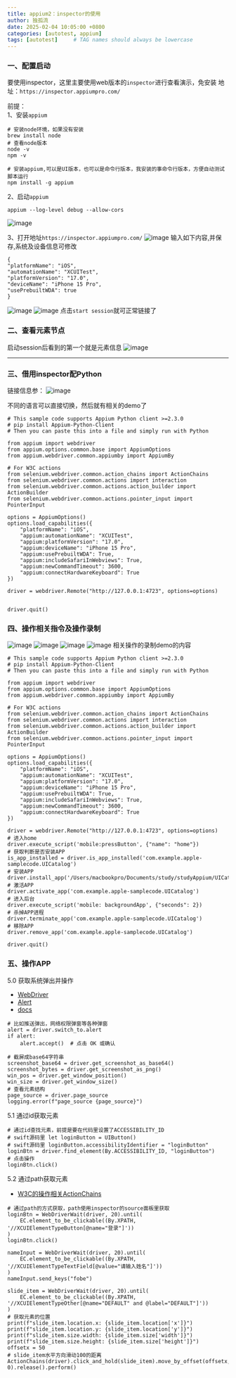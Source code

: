 ```yaml
---
title: appium2：inspector的使用
author: 独孤流
date: 2025-02-04 10:05:00 +0800
categories: [autotest, appium]
tags: [autotest]     # TAG names should always be lowercase
---
```


### 一、配置启动
要使用inspector，这里主要使用web版本的`inspector`进行查看演示，免安装
地址：`https://inspector.appiumpro.com/`

前提：\
1、安装`appium`
```
# 安装node环境，如果没有安装
brew install node
# 查看node版本
node -v
npm -v

# 安装appium,可以是UI版本，也可以是命令行版本，我安装的事命令行版本，方便自动测试脚本运行
npm install -g appium
```

2、启动`appium`
```
appium --log-level debug --allow-cors
```
![image](/assets/img/test/appium/appium_start.png)

3、打开地址`https://inspector.appiumpro.com/`
![image](/assets/img/test/appium/inspector1.png)
输入如下内容,并保存,系统及设备信息可修改
```
{
"platformName": "iOS",
"automationName": "XCUITest",
"platformVersion": "17.0",
"deviceName": "iPhone 15 Pro",
"usePrebuiltWDA": true
}
```
![image](/assets/img/test/appium/inspector2x.png)
![image](/assets/img/test/appium/inspector3.png)
点击`start session`就可正常链接了

### 二、查看元素节点
启动session后看到的第一个就是元素信息
![image](/assets/img/test/appium/inspector_4_1_source.png)

----
### 三、借用inspector配Python
链接信息参：
![image](/assets/img/test/appium/inspector_4_5_session.png)

不同的语言可以直接切换，然后就有相关的demo了
```
# This sample code supports Appium Python client >=2.3.0
# pip install Appium-Python-Client
# Then you can paste this into a file and simply run with Python

from appium import webdriver
from appium.options.common.base import AppiumOptions
from appium.webdriver.common.appiumby import AppiumBy

# For W3C actions
from selenium.webdriver.common.action_chains import ActionChains
from selenium.webdriver.common.actions import interaction
from selenium.webdriver.common.actions.action_builder import ActionBuilder
from selenium.webdriver.common.actions.pointer_input import PointerInput

options = AppiumOptions()
options.load_capabilities({
	"platformName": "iOS",
	"appium:automationName": "XCUITest",
	"appium:platformVersion": "17.0",
	"appium:deviceName": "iPhone 15 Pro",
	"appium:usePrebuiltWDA": True,
	"appium:includeSafariInWebviews": True,
	"appium:newCommandTimeout": 3600,
	"appium:connectHardwareKeyboard": True
})

driver = webdriver.Remote("http://127.0.0.1:4723", options=options)


driver.quit()
```

### 四、操作相关指令及操作录制
![image](/assets/img/test/appium/inspector_4_3_recoard1.png)
![image](/assets/img/test/appium/inspector_4_0_home.png)
![image](/assets/img/test/appium/inspector_4_2_command.png)
![image](/assets/img/test/appium/inspector_4_3_recoard2.png)
相关操作的录制demo的内容
```
# This sample code supports Appium Python client >=2.3.0
# pip install Appium-Python-Client
# Then you can paste this into a file and simply run with Python

from appium import webdriver
from appium.options.common.base import AppiumOptions
from appium.webdriver.common.appiumby import AppiumBy

# For W3C actions
from selenium.webdriver.common.action_chains import ActionChains
from selenium.webdriver.common.actions import interaction
from selenium.webdriver.common.actions.action_builder import ActionBuilder
from selenium.webdriver.common.actions.pointer_input import PointerInput

options = AppiumOptions()
options.load_capabilities({
	"platformName": "iOS",
	"appium:automationName": "XCUITest",
	"appium:platformVersion": "17.0",
	"appium:deviceName": "iPhone 15 Pro",
	"appium:usePrebuiltWDA": True,
	"appium:includeSafariInWebviews": True,
	"appium:newCommandTimeout": 3600,
	"appium:connectHardwareKeyboard": True
})

driver = webdriver.Remote("http://127.0.0.1:4723", options=options)
# 进入home
driver.execute_script('mobile:pressButton', {"name": "home"})
# 获取判断是否安装APP
is_app_installed = driver.is_app_installed('com.example.apple-samplecode.UICatalog')
# 安装APP
driver.install_app('/Users/macbookpro/Documents/study/studyAppium/UICatalog.app')
# 激活APP
driver.activate_app('com.example.apple-samplecode.UICatalog')
# 进入后台
driver.execute_script('mobile: backgroundApp', {"seconds": 2})
# 杀掉APP进程
driver.terminate_app('com.example.apple-samplecode.UICatalog')
# 移除APP
driver.remove_app('com.example.apple-samplecode.UICatalog')

driver.quit()
```

### 五、操作APP
5.0 获取系统弹出并操作
- [WebDriver](https://selenium-python.readthedocs.io/api.html#selenium.webdriver.remote.webdriver.WebDriver)
- [Alert](https://selenium-python.readthedocs.io/api.html#selenium.webdriver.common.alert.Alert)
- [docs](https://selenium-python.readthedocs.io/)

```
# 比如推送弹出，网络权限弹窗等各种弹窗
alert = driver.switch_to.alert
if alert:
    alert.accept()  # 点击 OK 或确认

# 截屏成base64字符串
screenshot_base64 = driver.get_screenshot_as_base64()
screenshot_bytes = driver.get_screenshot_as_png()
win_pos = driver.get_window_position()
win_size = driver.get_window_size()
# 查看元素结构
page_source = driver.page_source
logging.error(f"page_source {page_source}")
```

5.1 通过id获取元素
```
# 通过id查找元素，前提是要在代码里设置了ACCESSIBILITY_ID
# swift源码里 let loginButton = UIButton()
# swift源码里 loginButton.accessibilityIdentifier = "loginButton"
loginBtn = driver.find_element(By.ACCESSIBILITY_ID, "loginButton")
# 点击操作
loginBtn.click()
```

5.2 通过path获取元素
- [W3C的操作相关ActionChains](https://selenium-python.readthedocs.io/api.html#selenium.webdriver.common.action_chains.ActionChains.click)
```
# 通过path的方式获取，path使用inspector的source面板里获取
loginBtn = WebDriverWait(driver, 20).until(
    EC.element_to_be_clickable((By.XPATH, '//XCUIElementTypeButton[@name="登录"]'))
)
loginBtn.click()

nameInput = WebDriverWait(driver, 20).until(
    EC.element_to_be_clickable((By.XPATH, '//XCUIElementTypeTextField[@value="请输入姓名"]'))
)
nameInput.send_keys("fobe")

slide_item = WebDriverWait(driver, 20).until(
    EC.element_to_be_clickable((By.XPATH, '//XCUIElementTypeOther[@name="DEFAULT" and @label="DEFAULT"]'))
)
# 获取元素的位置
print(f"slide_item.location.x: {slide_item.location['x']}")
print(f"slide_item.location.y: {slide_item.location['y']}")
print(f"slide_item.size.width: {slide_item.size['width']}")
print(f"slide_item.size.height: {slide_item.size['height']}")
offsetx = 50
# slide_item水平方向滑动100的距离
ActionChains(driver).click_and_hold(slide_item).move_by_offset(offsetx, 0).release().perform()
```

